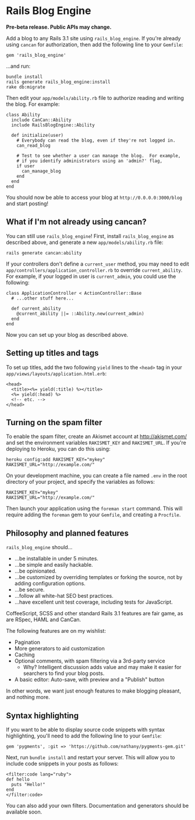 # Rails Blog Engine

**Pre-beta release.  Public APIs may change.**

Add a blog to any Rails 3.1 site using `rails_blog_engine`.  If you're
already using `cancan` for authorization, then add the following line to
your `Gemfile`:

    gem 'rails_blog_engine'

...and run:

    bundle install
    rails generate rails_blog_engine:install
    rake db:migrate

Then edit your `app/models/ability.rb` file to authorize reading and
writing the blog.  For example:

    class Ability
      include CanCan::Ability
      include RailsBlogEngine::Ability
      
      def initialize(user)
        # Everybody can read the blog, even if they're not logged in.
        can_read_blog
        
        # Test to see whether a user can manage the blog.  For example,
        # if you identify administrators using an 'admin?' flag, 
        if user
          can_manage_blog
        end
      end
    end

You should now be able to access your blog at `http://0.0.0.0:3000/blog`
and start posting!

## What if I'm not already using cancan?

You can still use `rails_blog_engine`!  First, install `rails_blog_engine`
as described above, and generate a new `app/models/ability.rb` file:

    rails generate cancan:ability

If your controllers don't define a `current_user` method, you may need to
edit `app/controllers/application_controller.rb` to override
`current_ability`.  For example, if your logged in user is `current_admin`,
you could use the following:

    class ApplicationController < ActionController::Base
      # ...other stuff here...
      
      def current_ability
        @current_ability ||= ::Ability.new(current_admin)
      end
    end

Now you can set up your blog as described above.

## Setting up titles and <head> tags

To set up titles, add the two following `yield` lines to the `<head>` tag
in your `app/views/layouts/application.html.erb`:

    <head>
      <title><%= yield(:title) %></title>
      <%= yield(:head) %>
      <!-- etc. -->
    </head>

## Turning on the spam filter

To enable the spam filter, create an Akismet account at http://akismet.com/
and set the environment variables `RAKISMET_KEY` and `RAKISMET_URL`.  If
you're deploying to Heroku, you can do this using:

    heroku config:add RAKISMET_KEY="mykey" RAKISMET_URL="http://example.com/"

On your development machine, you can create a file named `.env` in the root
directory of your project, and specify the variables as follows:

    RAKISMET_KEY="mykey"
    RAKISMET_URL="http://example.com/"

Then launch your application using the `foreman start` command.  This will
require adding the `foreman` gem to your `Gemfile`, and creating a
`Procfile`.

## Philosophy and planned features

`rails_blog_engine` should...

* ...be installable in under 5 minutes.
* ...be simple and easily hackable.
* ...be opinionated.
* ...be customized by overriding templates or forking the source, not by
  adding configuration options.
* ...be secure.
* ...follow all white-hat SEO best practices.
* ...have excellent unit test coverage, including tests for JavaScript.

CoffeeScript, SCSS and other standard Rails 3.1 features are fair game, as
are RSpec, HAML and CanCan.

The following features are on my wishlist:

* Pagination
* More generators to aid customization
* Caching
* Optional comments, with spam filtering via a 3rd-party service
  * Why?  Intelligent discussion adds value and may make it easier
    for searchers to find your blog posts.
* A basic editor: Auto-save, with preview and a "Publish" button

In other words, we want just enough features to make blogging pleasant, and
nothing more.

## Syntax highlighting

If you want to be able to display source code snippets with syntax
highlighting, you'll need to add the following line to your `Gemfile`:

    gem 'pygments', :git => 'https://github.com/nathany/pygments-gem.git'

Next, run `bundle install` and restart your server.  This will allow
you to include code snippets in your posts as follows:

    <filter:code lang="ruby">
    def hello
      puts "Hello!"
    end
    </filter:code>

You can also add your own filters.  Documentation and generators should be
available soon.

 
